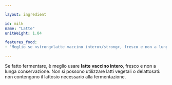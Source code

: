 ```yaml
---

layout: ingredient

id: milk
name: "Latte"
unitWeight: 1.04

features_food:
- "Meglio se <strong>latte vaccino intero</strong>, fresco e non a lunga conservazione. Non si possono utilizzare latti vegetali o delattosati: non contengono il lattosio necessario alla fermentazione."

---
```

Se fatto fermentare, è meglio usare <strong>latte vaccino intero</strong>, fresco e non a lunga conservazione. Non si possono utilizzare latti vegetali o delattosati: non contengono il lattosio necessario alla fermentazione.